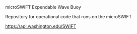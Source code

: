 microSWIFT Expendable Wave Buoy

Repository for operational code that runs on the microSWIFT

https://apl.washington.edu/SWIFT
